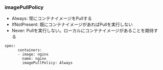 ### imagePullPolicy

- Always: 常にコンテナイメージをPullする
- IfNotPresent: 既にコンテナイメージがあればPullを実行しない
- Never: Pullを実行しない。ローカルにコンテナイメージがあることを期待する


```
spec:
      containers:
      - image: nginx
        name: nginx
        imagePullPolicy: Always
```
